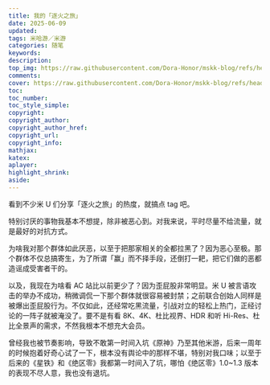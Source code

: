 ```yaml
---
title: 我的「逐火之旅」
date: 2025-06-09
updated:
tags: 米哈游／米游
categories: 随笔
keywords:
description:
top_img: https://raw.githubusercontent.com/Dora-Honor/mskk-blog/refs/heads/main/Images/background/107270526_p0.webp
comments:
cover: https://raw.githubusercontent.com/Dora-Honor/mskk-blog/refs/heads/main/Images/background/107270526_p0.webp
toc:
toc_number:
toc_style_simple:
copyright:
copyright_author:
copyright_author_href:
copyright_url:
copyright_info:
mathjax:
katex:
aplayer:
highlight_shrink:
aside:
---
```


看到不少米 U 们分享「逐火之旅」的热度，就搞点 tag 吧。

特别讨厌的事物我基本不想提，除非被恶心到。对我来说，平时尽量不给流量，就是最好的对抗方式。

为啥我对那个群体如此厌恶，以至于把那家相关的全都拉黑了？因为恶心至极。那个群体不仅总搞寄生，为了所谓「赢」而不择手段，还倒打一耙，把它们做的恶都造谣成受害者干的。

以及，我现在为啥看 AC 站比以前更少了？因为歪屁股非常明显。米 U 被言语攻击的举办不成功，稍微调侃一下那个群体就很容易被封禁；之前联合创始人同样是被爆出歪屁股行为。不仅如此，还经常吃黑流量，引战对立的轻松上热门，正经讨论的一阵子就被淹没了。要不是有看 8K、4K、杜比视界、HDR 和听 Hi-Res、杜比全景声的需求，不然我根本不想充大会员。

曾经我也被节奏影响，导致不敢第一时间入坑《原神》乃至其他米游，后来一周年的时候抱着好奇心试了一下，根本没有舆论中的那样不堪，特别对我口味；以至于后来的《星铁》和《绝区零》我都第一时间入了坑，哪怕《绝区零》1.0~1.3 版本的表现不尽人意，我也没有退坑。
